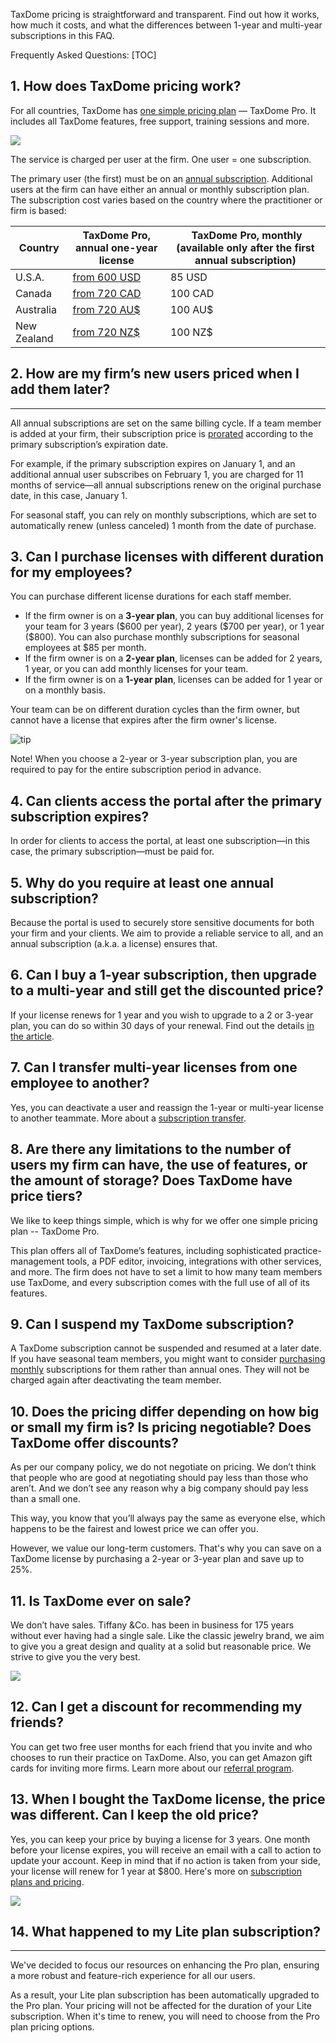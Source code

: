 TaxDome pricing is straightforward and transparent. Find out how it works, how much it costs, and what the differences between 1-year and multi-year subscriptions in this FAQ.

Frequently Asked Questions:
[TOC]

## 1\. How does TaxDome pricing work?

For all countries, TaxDome has [one simple pricing plan](https://taxdome.com/pricing) — TaxDome Pro. It includes all TaxDome features, free support, training sessions and more.

![](https://s3.amazonaws.com/helpscout.net/docs/assets/5be60d8f04286304a71c1d53/images/655b7a43d3a3af43ff7b178e/file-LicP3VIT40.png)

The service is charged per user at the firm. One user = one subscription.

The primary user (the first) must be on an [annual subscription](https://help.taxdome.com/article/925-eu-ca-br-taxdome-subscription-basic-everything-you-need-to-know). Additional users at the firm can have either an annual or monthly subscription plan. The subscription cost varies based on the country where the practitioner or firm is based:

| **Country** | **TaxDome Pro, annual one-year license** | **TaxDome Pro, monthly (available only after the first annual subscription)** |
|---|---|---|
|U.S.A.|[from 600 USD](https://taxdome.com/pricing)|85 USD|
|Canada|[from 720 CAD](https://taxdome.com/en-ca/pricing)|100 CAD|
|Australia|[from 720 AU$](https://taxdome.com/en-au/pricing)|100 AU$|
|New Zealand|[from 720 NZ$](https://taxdome.com/en-nz/pricing)|100 NZ$|

## 2\. How are my firm’s new users priced when I add them later?
-------------------------------------------------------------

All annual subscriptions are set on the same billing cycle. If a team member is added at your firm, their subscription price is [prorated](https://help.taxdome.com/article/49-plans-and-billing#3) according to the primary subscription’s expiration date.

For example, if the primary subscription expires on January 1, and an additional annual user subscribes on February 1, you are charged for 11 months of service—all annual subscriptions renew on the original purchase date, in this case, January 1.

For seasonal staff, you can rely on monthly subscriptions, which are set to automatically renew (unless canceled) 1 month from the date of purchase. 

## 3\. Can I purchase licenses with different duration for my employees?

You can purchase different license durations for each staff member.

*   If the firm owner is on a **3-year plan**, you can buy additional licenses for your team for 3 years (\$600 per year), 2 years (\$700 per year), or 1 year (\$800). You can also purchase monthly subscriptions for seasonal employees at \$85 per month.
*   If the firm owner is on a **2-year plan**, licenses can be added for 2 years, 1 year, or you can add monthly licenses for your team.
*   If the firm owner is on a **1-year plan**, licenses can be added for 1 year or on a monthly basis.

Your team can be on different duration cycles than the firm owner, but cannot have a license that expires after the firm owner's license.

![tip](https://taxdome-public.s3.amazonaws.com/images/notification/note.png)

Note! When you choose a 2-year or 3-year subscription plan, you are required to pay for the entire subscription period in advance.

## 4\. Can clients access the portal after the primary subscription expires?

In order for clients to access the portal, at least one subscription—in this case, the primary subscription—must be paid for.

## 5\. Why do you require at least one annual subscription?

Because the portal is used to securely store sensitive documents for both your firm and your clients. We aim to provide a reliable service to all, and an annual subscription (a.k.a. a license) ensures that.

## 6\. Can I buy a 1-year subscription, then upgrade to a multi-year and still get the discounted price?

If your license renews for 1 year and you wish to upgrade to a 2 or 3-year plan, you can do so within 30 days of your renewal. Find out the details [in the article](https://help.taxdome.com/article/186-subscription-how-tos#14).

## 7\. Can I transfer multi-year licenses from one employee to another?

Yes, you can deactivate a user and reassign the 1-year or multi-year license to another teammate. More about a [subscription transfer](https://help.taxdome.com/article/186-subscription-how-tos#5).

## 8\. Are there any limitations to the number of users my firm can have, the use of features, or the amount of storage? Does TaxDome have price tiers?

We like to keep things simple, which is why for we offer one simple pricing plan -- TaxDome Pro.

This plan offers all of TaxDome’s features, including sophisticated practice-management tools, a PDF editor, invoicing, integrations with other services, and more. The firm does not have to set a limit to how many team members use TaxDome, and every subscription comes with the full use of all of its features.

## 9\. Can I suspend my TaxDome subscription?

A TaxDome subscription cannot be suspended and resumed at a later date. If you have seasonal team members, you might want to consider [purchasing monthly](https://help.taxdome.com/article/49-plans-and-billing) subscriptions for them rather than annual ones. They will not be charged again after deactivating the team member.

## 10\. Does the pricing differ depending on how big or small my firm is? Is pricing negotiable? Does TaxDome offer discounts?

As per our company policy, we do not negotiate on pricing. We don’t think that people who are good at negotiating should pay less than those who aren’t. And we don’t see any reason why a big company should pay less than a small one. 

This way, you know that you’ll always pay the same as everyone else, which happens to be the fairest and lowest price we can offer you.

However, we value our long-term customers. That's why you can save on a TaxDome license by purchasing a 2-year or 3-year plan and save up to 25%.

## 11\. Is TaxDome ever on sale?

We don’t have sales. Tiffany &Co. has been in business for 175 years without ever having had a single sale. Like the classic jewelry brand, we aim to give you a great design and quality at a solid but reasonable price. We strive to give you the very best.

![](https://s3.amazonaws.com/helpscout.net/docs/assets/5be60d8f04286304a71c1d53/images/5fe2d24740f24b1b2aaf3ce6/file-3yBOBGkncd.png)

## 12\. Can I get a discount for recommending my friends?

You can get two free user months for each friend that you invite and who chooses to run their practice on TaxDome. Also, you can get Amazon gift cards for inviting more firms. Learn more about our [referral program](https://help.taxdome.com/article/189-taxdome-referral-program).

## 13\. When I bought the TaxDome license, the price was different. Can I keep the old price? 

Yes, you can keep your price by buying a license for 3 years. One month before your license expires, you will receive an email with a call to action to update your account. Keep in mind that if no action is taken from your side, your license will renew for 1 year at $800. Here's more on [subscription plans and pricing](https://help.taxdome.com/article/186-subscription-how-tos).

![](https://s3.amazonaws.com/helpscout.net/docs/assets/5be60d8f04286304a71c1d53/images/63e25d9cf19b3c454741d62f/file-bT54rcx6xw.png)

## 14\. What happened to my Lite plan subscription?
------------------------------------------------

We've decided to focus our resources on enhancing the Pro plan, ensuring a more robust and feature-rich experience for all our users.

As a result, your Lite plan subscription has been automatically upgraded to the Pro plan. Your pricing will not be affected for the duration of your Lite subscription. When it's time to renew, you will need to choose from the Pro plan pricing options.
